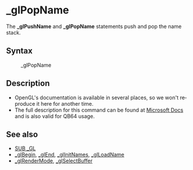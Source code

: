 <style>pre.codeide, pre.outputfixed, .outputcrt0 { background-color: #000 !important; color: #FFF !important; }</style><!DOCTYPE html>
<html class="client-nojs" dir="ltr" lang="en">
<head>
<title>_glPopName - QB64 Phoenix Edition Wiki</title>
</head>
<body class="mediawiki ltr sitedir-ltr mw-hide-empty-elt ns-0 ns-subject page-GlPopName rootpage-GlPopName skin-vector action-view skin-vector-legacy vector-feature-language-in-header-enabled vector-feature-language-in-main-page-header-disabled vector-feature-language-alert-in-sidebar-disabled vector-feature-sticky-header-disabled vector-feature-sticky-header-edit-disabled vector-feature-table-of-contents-disabled vector-feature-visual-enhancement-next-disabled">
<div class="mw-body" id="content" role="main">
<a id="top"></a>
<h1 class="firstHeading mw-first-heading" id="firstHeading">_glPopName</h1>
<div class="vector-body" id="bodyContent">
<div class="mw-body-content mw-content-ltr" dir="ltr" id="mw-content-text" lang="en"><div class="mw-parser-output"><p>The <b>_glPushName</b> and <b>_glPopName</b> statements push and pop the name stack.
</p>
<h2><span class="mw-headline" id="Syntax">Syntax</span></h2>
<dl><dd><a class="mw-selflink selflink">_glPopName</a></dd></dl>
<p>
</p>
<h2><span class="mw-headline" id="Description">Description</span></h2>
<ul><li>OpenGL's documentation is available in several places, so we won't reproduce it here for another time.</li>
<li>The full description for this command can be found at <a class="external text" href="https://learn.microsoft.com/en-us/windows/win32/opengl/glpopname" rel="nofollow">Microsoft Docs</a> and is also valid for QB64 usage.</li></ul>
<p>
</p>
<h2><span class="mw-headline" id="See_also">See also</span></h2>
<ul><li><a href="GL" title="GL">SUB _GL</a></li>
<li><a href="GlBegin" title="GlBegin">_glBegin</a>, <a href="GlEnd" title="GlEnd">_glEnd</a>, <a href="GlInitNames" title="GlInitNames">_glInitNames</a>, <a href="GlLoadName" title="GlLoadName">_glLoadName</a></li>
<li><a href="GlRenderMode" title="GlRenderMode">_glRenderMode</a>, <a href="GlSelectBuffer" title="GlSelectBuffer">_glSelectBuffer</a></li></ul>
<p>
</p>
<!-- 
NewPP limit report
Cached time: 20240714212336
Cache expiry: 86400
Reduced expiry: false
Complications: [show‐toc]
CPU time usage: 0.018 seconds
Real time usage: 0.023 seconds
Preprocessor visited node count: 13/1000000
Post‐expand include size: 545/2097152 bytes
Template argument size: 0/2097152 bytes
Highest expansion depth: 3/100
Expensive parser function count: 0/100
Unstrip recursion depth: 0/20
Unstrip post‐expand size: 0/5000000 bytes
-->
<!--
Transclusion expansion time report (%,ms,calls,template)
100.00%   11.519      1 -total
 25.28%    2.912      1 Template:PageSyntax
 24.00%    2.764      1 Template:PageDescription
 23.76%    2.737      1 Template:PageSeeAlso
 22.62%    2.606      1 Template:PageNavigation
-->
<!-- Saved in parser cache with key qb64pnix_mw19894-mwmb_:pcache:idhash:1021-0!canonical and timestamp 20240714212336 and revision id 6983.
 -->
</div>
</div>
</div>
</div>
</body>
</html>